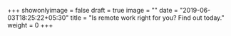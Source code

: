 +++
showonlyimage = false
draft = true
image = ""
date = "2019-06-03T18:25:22+05:30"
title = "Is remote work right for you? Find out today."
weight = 0
+++
<!--more-->